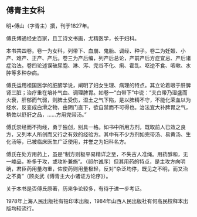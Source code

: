 ## 傅青主女科

明•傅山（字青主）撰，刊于1827年。

傅氏博通经史百家，且工诗文书画，尤精医学，长于妇科。

本书共四卷。卷一为女科，列带下、血崩、鬼胎、调经、种子。卷二为妊娠、小产、难产、正产、产后。卷三为产后编，列产后总论，产前产后方症宜忌、产后诸症治法。卷四论述误破尿胞、淋、泻、完谷不化、痢、霍乱、呕逆不食、咳嗽、水肿等多种杂病。

傅氏运用祖国医学的脏腑学说，阐明了妇女生理、病理的特点。其立论着眼于肝脾肾三脏；治疗重在培补气血、调理脾胃。如卷一“白带下”中说：“夫白带乃湿盛而火衰，肝郁而气弱，则脾土受伤，湿土之气下陷，是以脾精不守，不能化荣血以为经水，反变成白滑之物，由阴门直下，欲自禁而不可得也。治法宜大补脾胃之气，稍佐以舒肝之品，……方用完带汤。”

傅氏崇经而不拘经，勇于独创，别具一格。如书中所用方剂，既取前人已效之良方，又列本人所创而又行之有效的经验方。其中有不少方剂如完带汤、易黄汤、生化汤等，已被临床医生广泛使用，并誉之为妇科名方。

傅氏在处方用药上，虽是“制方则极平易精详之至，不失古人准绳。用药醇和，无一峻品，补多于攻，或攻补兼施”。（祁尔诚序）但其用药的特点，是主攻方向明确，君臣药用量均重，佐使药则用量极轻，反对“杂泛均停，既见之不明，而又治之不勇”（顾炎武《傅青主大小诸证方论序》）。

关于本书是否傅氏原著，历来争论较多，有待于进一步考证。

1978年上海人民出版社有铅印本出版，1984年山西人民出版社有何高民校释本出版均较流行。
